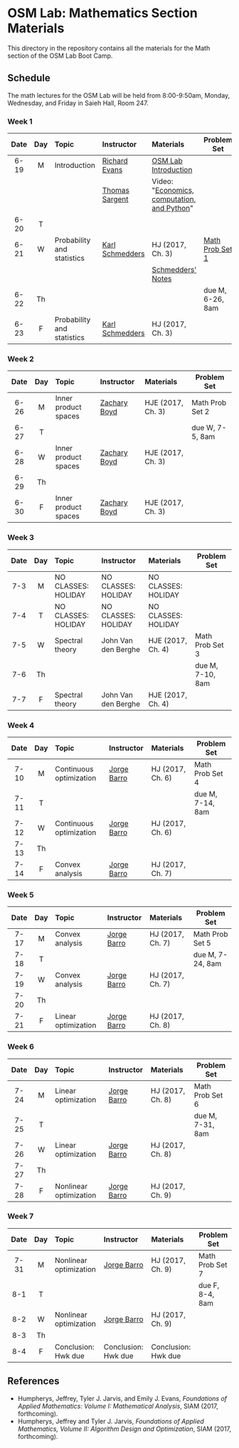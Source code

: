 # OSM Lab: Mathematics Section Materials

This directory in the repository contains all the materials for the Math section of the OSM Lab Boot Camp.

## Schedule

The math lectures for the OSM Lab will be held from 8:00-9:50am, Monday, Wednesday, and Friday in Saieh Hall, Room 247.

### Week 1

| Date | Day | Topic | Instructor | Materials | Problem Set |
|:---:|:---:|:--- |:--- |:--- | --- |
6-19  | M   | Introduction | [Richard Evans](https://sites.google.com/site/rickecon/) | [OSM Lab Introduction](https://github.com/OpenSourceMacro/BootCamp2017/blob/master/Math/Wk1_Intro/Intro_BootCamp.pdf) |   |
|     |     |              | [Thomas Sargent](http://www.tomsargent.com/) | Video: "[Economics, computation, and Python](https://youtu.be/7d47A3TrMBI)" |   |
6-20  | T   |              |                         |      |   |
6-21  | W   | Probability and statistics | [Karl Schmedders](http://www.business.uzh.ch/en/professorships/qba/members/schmedders.html) | HJ (2017, Ch. 3) | [Math Prob Set 1](https://github.com/OpenSourceMacro/BootCamp2017/blob/master/Math/Wk1_ProbStat/ProbStat_probset.pdf)  |
|     |     |                            |    | [Schmedders' Notes](https://github.com/OpenSourceMacro/BootCamp2017/blob/master/Math/Wk1_ProbStat/SchmeddersProbNotes.pdf) |  |
6-22  | Th  |              |                |      | due M, 6-26, 8am |
6-23  | F   | Probability and statistics | [Karl Schmedders](http://www.business.uzh.ch/en/professorships/qba/members/schmedders.html) | HJ (2017, Ch. 3) |   |

### Week 2

| Date | Day | Topic | Instructor | Materials | Problem Set |
|:---:|:---:|:--- |:--- |:--- | --- |
6-26  | M   | Inner product spaces | [Zachary Boyd](http://www.math.ucla.edu/~zach.boyd/) | HJE (2017, Ch. 3) | Math Prob Set 2  |
6-27  | T   |                      |         |     | due W, 7-5, 8am |
6-28  | W   | Inner product spaces | [Zachary Boyd](http://www.math.ucla.edu/~zach.boyd/) | HJE (2017, Ch. 3) |  |
6-29  | Th  |                      |                     |     |  |
6-30  | F   | Inner product spaces | [Zachary Boyd](http://www.math.ucla.edu/~zach.boyd/) | HJE (2017, Ch. 3) |  |

### Week 3

| Date | Day | Topic | Instructor | Materials | Problem Set |
|:---:|:---:|:--- |:--- |:--- | --- |
7-3  | M   | NO CLASSES: HOLIDAY | NO CLASSES: HOLIDAY | NO CLASSES: HOLIDAY  |   |
7-4  | T   | NO CLASSES: HOLIDAY | NO CLASSES: HOLIDAY | NO CLASSES: HOLIDAY  |   |
7-5  | W   | Spectral theory     | John Van den Berghe | HJE (2017, Ch. 4) | Math Prob Set 3 |
7-6  | Th  |               |             |     | due M, 7-10, 8am |
7-7  | F   | Spectral theory     | John Van den Berghe | HJE (2017, Ch. 4) |  |

### Week 4

| Date | Day | Topic | Instructor | Materials | Problem Set |
|:---:|:---:|:--- |:--- |:--- | --- |
7-10  | M   | Continuous optimization | [Jorge Barro](http://www.jorgebarro.com/) | HJ (2017, Ch. 6) | Math Prob Set 4 |
7-11  | T   |             |              |      | due M, 7-14, 8am |
7-12  | W   | Continuous optimization | [Jorge Barro](http://www.jorgebarro.com/) | HJ (2017, Ch. 6) |  |
7-13  | Th  |              |                     |      |  |
7-14  | F   | Convex analysis | [Jorge Barro](http://www.jorgebarro.com/) | HJ (2017, Ch. 7) |  |

### Week 5

| Date | Day | Topic | Instructor | Materials | Problem Set |
|:---:|:---:|:--- |:--- |:--- | --- |
7-17  | M   | Convex analysis | [Jorge Barro](http://www.jorgebarro.com/) | HJ (2017, Ch. 7) | Math Prob Set 5 |
7-18  | T   |            |           |      | due M, 7-24, 8am |
7-19  | W   | Convex analysis | [Jorge Barro](http://www.jorgebarro.com/) | HJ (2017, Ch. 7) |  |
7-20  | Th  |            |           |     |  |
7-21  | F   | Linear optimization | [Jorge Barro](http://www.jorgebarro.com/) | HJ (2017, Ch. 8) |  |

### Week 6

| Date | Day | Topic | Instructor | Materials | Problem Set |
|:---:|:---:|:--- |:--- |:--- | --- |
7-24  | M   | Linear optimization    | [Jorge Barro](http://www.jorgebarro.com/) | HJ (2017, Ch. 8) | Math Prob Set 6 |
7-25  | T   |             |            |     | due M, 7-31, 8am |
7-26  | W   | Linear optimization | [Jorge Barro](http://www.jorgebarro.com/) | HJ (2017, Ch. 8) |  |
7-27  | Th  |             |            |     |  |
7-28  | F   | Nonlinear optimization | [Jorge Barro](http://www.jorgebarro.com/) | HJ (2017, Ch. 9) |  |

### Week 7

| Date | Day | Topic | Instructor | Materials | Problem Set |
|:---:|:---:|:--- |:--- |:--- | --- |
7-31 | M   | Nonlinear optimization | [Jorge Barro](http://www.jorgebarro.com/) | HJ (2017, Ch. 9) | Math Prob Set 7 |
8-1  | T   |             |           |     | due F, 8-4, 8am |
8-2  | W   | Nonlinear optimization | [Jorge Barro](http://www.jorgebarro.com/) | HJ (2017, Ch. 9) |  |
8-3  | Th  |             |           |     |  |
8-4  | F   | Conclusion: Hwk due | Conclusion: Hwk due | Conclusion: Hwk due |  |


## References

* Humpherys, Jeffrey, Tyler J. Jarvis, and Emily J. Evans, *Foundations of Applied Mathematics: Volume I: Mathematical Analysis*, SIAM (2017, forthcoming).
* Humpherys, Jeffrey and Tyler J. Jarvis, *Foundations of Applied Mathematics, Volume II: Algorithm Design and Optimization*, SIAM (2017, forthcoming).

